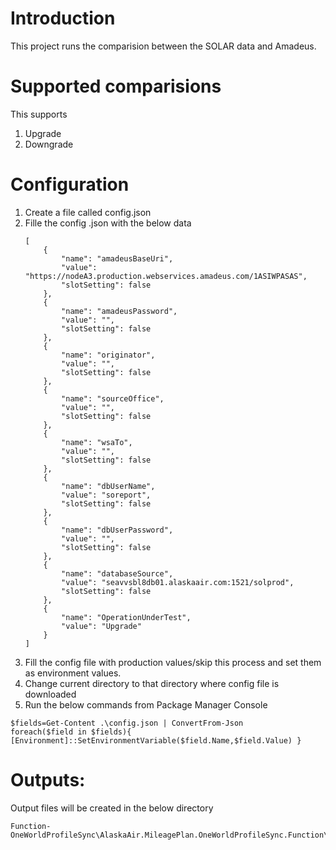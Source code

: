 # Introduction 
This project runs the comparision between the SOLAR data and Amadeus.

# Supported comparisions
This supports

1. Upgrade
2. Downgrade 

# Configuration

1. Create a file called config.json
1. Fille the config .json with the below data
    ```
    [
        {
            "name": "amadeusBaseUri",
            "value": "https://nodeA3.production.webservices.amadeus.com/1ASIWPASAS",
            "slotSetting": false
        },
        {
            "name": "amadeusPassword",
            "value": "",
            "slotSetting": false
        },
        {
            "name": "originator",
            "value": "",
            "slotSetting": false
        },
        {
            "name": "sourceOffice",
            "value": "",
            "slotSetting": false
        },
        {
            "name": "wsaTo",
            "value": "",
            "slotSetting": false
        },
        {
            "name": "dbUserName",
            "value": "soreport",
            "slotSetting": false
        },
        {
            "name": "dbUserPassword",
            "value": "",
            "slotSetting": false
        },
        {
            "name": "databaseSource",
            "value": "seavvsbl8db01.alaskaair.com:1521/solprod",
            "slotSetting": false
        },
        {
            "name": "OperationUnderTest",
            "value": "Upgrade"
        }
    ]
    ```
1. Fill the config file with production values/skip this process and set them as environment values.
1. Change current directory to that directory where config file is downloaded
1. Run the below commands from Package Manager Console
```
$fields=Get-Content .\config.json | ConvertFrom-Json
foreach($field in $fields){ [Environment]::SetEnvironmentVariable($field.Name,$field.Value) }
```

# Outputs:
Output files will be created in the below directory
```
Function-OneWorldProfileSync\AlaskaAir.MileagePlan.OneWorldProfileSync.Function\AmadeusDataTally
```